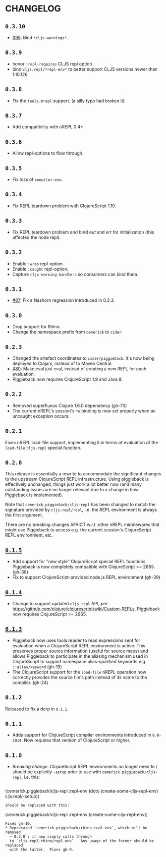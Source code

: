 # CHANGELOG

## `0.3.10`

* [#95](https://github.com/nrepl/piggieback/issues/95): Bind `*cljs-warnings*`.

## `0.3.9`

* honor `:repl-requires` CLJS repl option
* bind `cljs.repl/*repl-env*` to better support CLJS versions newer than 1.10.126

## `0.3.8`

* Fix the `tools.nrepl` support. (a silly typo had broken it)

## `0.3.7`

* Add compatibility with nREPL 0.4+.

## `0.3.6`

* Allow repl-options to flow through.

## `0.3.5`

* Fix loss of `compiler-env`.

## `0.3.4`

* Fix REPL teardown problem with ClojureScript 1.10.

## `0.3.3`

* Fix REPL teardown problem and bind *out* and *err* for initialization (this affected the node repl).

## `0.3.2`

* Enable `:wrap` repl-option.
* Enable `:caught` repl-option.
* Capture `cljs-warning-handlers` so consumers can bind them.

## `0.3.1`

* [#87](https://github.com/nrepl/piggieback/issues/87): Fix a Nashorn regression introduced in 0.2.3.

## `0.3.0`

* Drop support for Rhino.
* Change the namespace prefix from `cemerick` to `cider`.

## `0.2.3`

* Changed the artefact coordinates to `cider/piggieback`. It's now being deployed
to Clojars, instead of to Maven Central.
* [#80](https://github.com/nrepl/piggieback/pull/80): Make eval just eval, instead of creating a new REPL for each evaluation.
* Piggieback now requires ClojureScript 1.9 and Java 8.

## `0.2.2`

* Removed superfluous Clojure 1.6.0 dependency (gh-70)
* The current nREPL's session's `*e` binding is now set properly when an
  uncaught exception occurs.

## `0.2.1`

Fixes nREPL load-file support, implementing it in terms of evaluation of the
`load-file` `cljs.repl` special function.

## `0.2.0`

This release is essentially a rewrite to accommodate the significant changes to
the upstream ClojureScript REPL infrastructure. Using piggieback is effectively
unchanged, things just work a lot better now (and many outstanding issues are no
longer relevant due to a change in how Piggieback is implemented).

Note that `cemerick.piggieback/cljs-repl` has been changed to match the signature
provided by `cljs.repl/repl`, i.e. the REPL environment is always the first
argument.

There are no breaking changes AFAICT w.r.t. other nREPL middlewares that might use
Piggieback to access e.g. the current session's ClojureScript REPL environment, etc.

## [`0.1.5`](https://github.com/cemerick/piggieback/issues?q=milestone%3A0.1.5+is%3Aclosed)

* Add support for "new style" ClojureScript special REPL functions. Piggieback
  is now completely compatible with ClojureScript >= 2665. (gh-38)
* Fix to support ClojureScript-provided node.js REPL environment (gh-39)

## [`0.1.4`](https://github.com/cemerick/piggieback/issues?q=milestone%3A0.1.4+is%3Aclosed)

* Change to support updated `cljs.repl` API, per
  https://github.com/clojure/clojurescript/wiki/Custom-REPLs. Piggieback now
  requires ClojureScript >= 2665.

## [`0.1.3`](https://github.com/cemerick/piggieback/issues?milestone=3&state=closed)

* Piggieback now uses tools.reader to read expressions sent for evaluation when
  a ClojureScript REPL environment is active. This preserves proper source
  information (useful for source maps) and allows Piggieback to participate in
  the aliasing mechanism used in ClojureScript to support namespace
  alias-qualified keywords e.g. `::alias/keyword` (gh-19)
* The ClojureScript support for the `load-file` nREPL operation now correctly
  provides the source file's path instead of its name to the compiler. (gh-24)

## `0.1.2`

Released to fix a derp in `0.1.1`.

## `0.1.1`

* Adds support for ClojureScript compiler environments introduced in `0.0-2014`.
  Now requires that version of ClojureScript or higher.

## `0.1.0`

* _Breaking change_: ClojureScript REPL environments no longer need to / should
  be explicitly `-setup` prior to use with `cemerick.piggieback/cljs-repl`.
  i.e. this:

  ```
(cemerick.piggieback/cljs-repl
  :repl-env (doto (create-some-cljs-repl-env)
              cljs.repl/-setup))
```
should be replaced with this:
```
(cemerick.piggieback/cljs-repl :repl-env (create-some-cljs-repl-env))
```
Fixes gh-10.
* Deprecated `cemerick.piggieback/rhino-repl-env`, which will be removed
  ~`0.2.0`; it now simply calls through
  to `cljs.repl.rhino/repl-env`.  Any usage of the former should be replaced
  with the latter.  Fixes gh-9.
